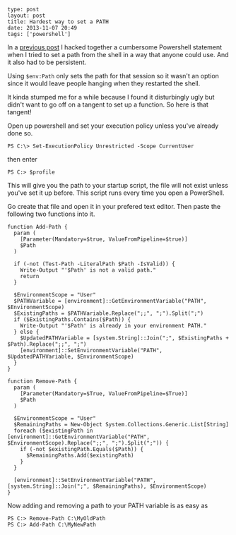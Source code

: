 ```
type: post
layout: post
title: Hardest way to set a PATH
date: 2013-11-07 20:49
tags: ['powershell']
```

In a [previous post](/posts/setting-up-multiple-rubies-on-windows/) I hacked together a cumbersome Powershell statement when I tried to set a path from the shell in a way that anyone could use. And it also had to be persistent.

Using <code>$env:Path</code> only sets the path for that session so it wasn't an option since it would leave people hanging when they restarted the shell.<!-- read more -->

It kinda stumped me for a while because I found it disturbingly ugly but didn't want to go off on a tangent to set up a function. So here is that tangent!
    
Open up powershell and set your execution policy unless you've already done so.

``` no-highlight
PS C:\> Set-ExecutionPolicy Unrestricted -Scope CurrentUser
```

then enter

``` no-highlight
PS C:> $profile
```

This will give you the path to your startup script, the file will not exist unless you've set it up before. This script runs every time you open a PowerShell.

Go create that file and open it in your prefered text editor. Then paste the following two functions into it.

```
function Add-Path { 
  param ( 
    [Parameter(Mandatory=$true, ValueFromPipeline=$true)]
    $Path 
  )

  if (-not (Test-Path -LiteralPath $Path -IsValid)) {
    Write-Output "'$Path' is not a valid path."
    return 
  }

  $EnvironmentScope = "User"
  $PATHVariable = [environment]::GetEnvironmentVariable("PATH", $EnvironmentScope)
  $ExistingPaths = $PATHVariable.Replace(";;", ";").Split(";")
  if ($ExistingPaths.Contains($Path)) {
    Write-Output "'$Path' is already in your environment PATH." 
  } else {
    $UpdatedPATHVariable = [system.String]::Join(";", $ExistingPaths + $Path).Replace(";;", ";") 
    [environment]::SetEnvironmentVariable("PATH", $UpdatedPATHVariable, $EnvironmentScope) 
  }
}
```

```
function Remove-Path {
  param ( 
    [Parameter(Mandatory=$True, ValueFromPipeline=$True)]
    $Path
  )

  $EnvironmentScope = "User"
  $RemainingPaths = New-Object System.Collections.Generic.List[String]
  foreach ($existingPath in [environment]::GetEnvironmentVariable("PATH", $EnvironmentScope).Replace(";;", ";").Split(";")) {
    if (-not $existingPath.Equals($Path)) {
      $RemainingPaths.Add($existingPath)
    }
  }

  [environment]::SetEnvironmentVariable("PATH", [system.String]::Join(";", $RemainingPaths), $EnvironmentScope)
}
```

Now adding and removing a path to your PATH variable is as easy as

``` no-highlight
PS C:> Remove-Path C:\MyOldPath
PS C:> Add-Path C:\MyNewPath
```
